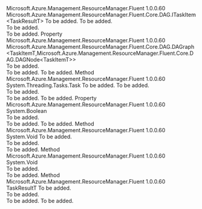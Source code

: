 <Type Name="ITaskGroup&lt;TaskResultT,TaskItemT&gt;" FullName="Microsoft.Azure.Management.ResourceManager.Fluent.Core.DAG.ITaskGroup&lt;TaskResultT,TaskItemT&gt;">
  <TypeSignature Language="C#" Value="public interface ITaskGroup&lt;TaskResultT,TaskItemT&gt; where TaskItemT : ITaskItem&lt;TaskResultT&gt;" />
  <TypeSignature Language="ILAsm" Value=".class public interface auto ansi abstract ITaskGroup`2&lt;TaskResultT, (class Microsoft.Azure.Management.ResourceManager.Fluent.Core.DAG.ITaskItem`1&lt;!TaskResultT&gt;) TaskItemT&gt;" />
  <TypeSignature Language="DocId" Value="T:Microsoft.Azure.Management.ResourceManager.Fluent.Core.DAG.ITaskGroup`2" />
  <TypeSignature Language="VB.NET" Value="Public Interface ITaskGroup(Of TaskResultT, TaskItemT)" />
  <TypeSignature Language="F#" Value="type ITaskGroup&lt;'askResultT, 'askItemT (requires 'askItemT :&gt; ITaskItem&lt;'askResultT&gt;)&gt; = interface" />
  <AssemblyInfo>
    <AssemblyName>Microsoft.Azure.Management.ResourceManager.Fluent</AssemblyName>
    <AssemblyVersion>1.0.0.60</AssemblyVersion>
  </AssemblyInfo>
  <TypeParameters>
    <TypeParameter Name="TaskResultT" />
    <TypeParameter Name="TaskItemT">
      <Constraints>
        <InterfaceName>Microsoft.Azure.Management.ResourceManager.Fluent.Core.DAG.ITaskItem&lt;TaskResultT&gt;</InterfaceName>
      </Constraints>
    </TypeParameter>
  </TypeParameters>
  <Interfaces />
  <Docs>
    <typeparam name="TaskResultT">To be added.</typeparam>
    <typeparam name="TaskItemT">To be added.</typeparam>
    <summary>To be added.</summary>
    <remarks>To be added.</remarks>
  </Docs>
  <Members>
    <Member MemberName="DAG">
      <MemberSignature Language="C#" Value="public Microsoft.Azure.Management.ResourceManager.Fluent.Core.DAG.DAGraph&lt;TaskItemT,Microsoft.Azure.Management.ResourceManager.Fluent.Core.DAG.DAGNode&lt;TaskItemT&gt;&gt; DAG { get; }" />
      <MemberSignature Language="ILAsm" Value=".property instance class Microsoft.Azure.Management.ResourceManager.Fluent.Core.DAG.DAGraph`2&lt;!TaskItemT, class Microsoft.Azure.Management.ResourceManager.Fluent.Core.DAG.DAGNode`1&lt;!TaskItemT&gt;&gt; DAG" />
      <MemberSignature Language="DocId" Value="P:Microsoft.Azure.Management.ResourceManager.Fluent.Core.DAG.ITaskGroup`2.DAG" />
      <MemberSignature Language="VB.NET" Value="Public ReadOnly Property DAG As DAGraph(Of TaskItemT, DAGNode(Of TaskItemT))" />
      <MemberSignature Language="F#" Value="member this.DAG : Microsoft.Azure.Management.ResourceManager.Fluent.Core.DAG.DAGraph&lt;'askItemT, Microsoft.Azure.Management.ResourceManager.Fluent.Core.DAG.DAGNode&lt;'askItemT&gt; (requires 'askItemT :&gt; Microsoft.Azure.Management.ResourceManager.Fluent.Core.DAG.ITaskItem&lt;'askResultT&gt;)&gt;" Usage="Microsoft.Azure.Management.ResourceManager.Fluent.Core.DAG.ITaskGroup&lt;'askResultT, 'askItemT (requires 'askItemT :&gt; Microsoft.Azure.Management.ResourceManager.Fluent.Core.DAG.ITaskItem&lt;'askResultT&gt;)&gt;.DAG" />
      <MemberType>Property</MemberType>
      <AssemblyInfo>
        <AssemblyName>Microsoft.Azure.Management.ResourceManager.Fluent</AssemblyName>
        <AssemblyVersion>1.0.0.60</AssemblyVersion>
      </AssemblyInfo>
      <ReturnValue>
        <ReturnType>Microsoft.Azure.Management.ResourceManager.Fluent.Core.DAG.DAGraph&lt;TaskItemT,Microsoft.Azure.Management.ResourceManager.Fluent.Core.DAG.DAGNode&lt;TaskItemT&gt;&gt;</ReturnType>
      </ReturnValue>
      <Docs>
        <summary>To be added.</summary>
        <value>To be added.</value>
        <remarks>To be added.</remarks>
      </Docs>
    </Member>
    <Member MemberName="ExecuteAsync">
      <MemberSignature Language="C#" Value="public System.Threading.Tasks.Task ExecuteAsync (System.Threading.CancellationToken cancellationToken, bool multiThreaded);" />
      <MemberSignature Language="ILAsm" Value=".method public hidebysig newslot virtual instance class System.Threading.Tasks.Task ExecuteAsync(valuetype System.Threading.CancellationToken cancellationToken, bool multiThreaded) cil managed" />
      <MemberSignature Language="DocId" Value="M:Microsoft.Azure.Management.ResourceManager.Fluent.Core.DAG.ITaskGroup`2.ExecuteAsync(System.Threading.CancellationToken,System.Boolean)" />
      <MemberSignature Language="F#" Value="abstract member ExecuteAsync : System.Threading.CancellationToken * bool -&gt; System.Threading.Tasks.Task" Usage="iTaskGroup.ExecuteAsync (cancellationToken, multiThreaded)" />
      <MemberType>Method</MemberType>
      <AssemblyInfo>
        <AssemblyName>Microsoft.Azure.Management.ResourceManager.Fluent</AssemblyName>
        <AssemblyVersion>1.0.0.60</AssemblyVersion>
      </AssemblyInfo>
      <ReturnValue>
        <ReturnType>System.Threading.Tasks.Task</ReturnType>
      </ReturnValue>
      <Parameters>
        <Parameter Name="cancellationToken" Type="System.Threading.CancellationToken" />
        <Parameter Name="multiThreaded" Type="System.Boolean" />
      </Parameters>
      <Docs>
        <param name="cancellationToken">To be added.</param>
        <param name="multiThreaded">To be added.</param>
        <summary>To be added.</summary>
        <returns>To be added.</returns>
        <remarks>To be added.</remarks>
      </Docs>
    </Member>
    <Member MemberName="IsPreparer">
      <MemberSignature Language="C#" Value="public bool IsPreparer { get; }" />
      <MemberSignature Language="ILAsm" Value=".property instance bool IsPreparer" />
      <MemberSignature Language="DocId" Value="P:Microsoft.Azure.Management.ResourceManager.Fluent.Core.DAG.ITaskGroup`2.IsPreparer" />
      <MemberSignature Language="VB.NET" Value="Public ReadOnly Property IsPreparer As Boolean" />
      <MemberSignature Language="F#" Value="member this.IsPreparer : bool" Usage="Microsoft.Azure.Management.ResourceManager.Fluent.Core.DAG.ITaskGroup&lt;'askResultT, 'askItemT (requires 'askItemT :&gt; Microsoft.Azure.Management.ResourceManager.Fluent.Core.DAG.ITaskItem&lt;'askResultT&gt;)&gt;.IsPreparer" />
      <MemberType>Property</MemberType>
      <AssemblyInfo>
        <AssemblyName>Microsoft.Azure.Management.ResourceManager.Fluent</AssemblyName>
        <AssemblyVersion>1.0.0.60</AssemblyVersion>
      </AssemblyInfo>
      <ReturnValue>
        <ReturnType>System.Boolean</ReturnType>
      </ReturnValue>
      <Docs>
        <summary>To be added.</summary>
        <value>To be added.</value>
        <remarks>To be added.</remarks>
      </Docs>
    </Member>
    <Member MemberName="Merge">
      <MemberSignature Language="C#" Value="public void Merge (Microsoft.Azure.Management.ResourceManager.Fluent.Core.DAG.ITaskGroup&lt;TaskResultT,TaskItemT&gt; parentTaskGroup);" />
      <MemberSignature Language="ILAsm" Value=".method public hidebysig newslot virtual instance void Merge(class Microsoft.Azure.Management.ResourceManager.Fluent.Core.DAG.ITaskGroup`2&lt;!TaskResultT, !TaskItemT&gt; parentTaskGroup) cil managed" />
      <MemberSignature Language="DocId" Value="M:Microsoft.Azure.Management.ResourceManager.Fluent.Core.DAG.ITaskGroup`2.Merge(Microsoft.Azure.Management.ResourceManager.Fluent.Core.DAG.ITaskGroup{`0,`1})" />
      <MemberSignature Language="VB.NET" Value="Public Sub Merge (parentTaskGroup As ITaskGroup(Of TaskResultT, TaskItemT))" />
      <MemberSignature Language="F#" Value="abstract member Merge : Microsoft.Azure.Management.ResourceManager.Fluent.Core.DAG.ITaskGroup&lt;'askResultT, 'askItemT (requires 'askItemT :&gt; Microsoft.Azure.Management.ResourceManager.Fluent.Core.DAG.ITaskItem&lt;'askResultT&gt;)&gt; -&gt; unit" Usage="iTaskGroup.Merge parentTaskGroup" />
      <MemberType>Method</MemberType>
      <AssemblyInfo>
        <AssemblyName>Microsoft.Azure.Management.ResourceManager.Fluent</AssemblyName>
        <AssemblyVersion>1.0.0.60</AssemblyVersion>
      </AssemblyInfo>
      <ReturnValue>
        <ReturnType>System.Void</ReturnType>
      </ReturnValue>
      <Parameters>
        <Parameter Name="parentTaskGroup" Type="Microsoft.Azure.Management.ResourceManager.Fluent.Core.DAG.ITaskGroup&lt;TaskResultT,TaskItemT&gt;" />
      </Parameters>
      <Docs>
        <param name="parentTaskGroup">To be added.</param>
        <summary>To be added.</summary>
        <remarks>To be added.</remarks>
      </Docs>
    </Member>
    <Member MemberName="Prepare">
      <MemberSignature Language="C#" Value="public void Prepare ();" />
      <MemberSignature Language="ILAsm" Value=".method public hidebysig newslot virtual instance void Prepare() cil managed" />
      <MemberSignature Language="DocId" Value="M:Microsoft.Azure.Management.ResourceManager.Fluent.Core.DAG.ITaskGroup`2.Prepare" />
      <MemberSignature Language="VB.NET" Value="Public Sub Prepare ()" />
      <MemberSignature Language="F#" Value="abstract member Prepare : unit -&gt; unit" Usage="iTaskGroup.Prepare " />
      <MemberType>Method</MemberType>
      <AssemblyInfo>
        <AssemblyName>Microsoft.Azure.Management.ResourceManager.Fluent</AssemblyName>
        <AssemblyVersion>1.0.0.60</AssemblyVersion>
      </AssemblyInfo>
      <ReturnValue>
        <ReturnType>System.Void</ReturnType>
      </ReturnValue>
      <Parameters />
      <Docs>
        <summary>To be added.</summary>
        <remarks>To be added.</remarks>
      </Docs>
    </Member>
    <Member MemberName="TaskResult">
      <MemberSignature Language="C#" Value="public TaskResultT TaskResult (string taskId);" />
      <MemberSignature Language="ILAsm" Value=".method public hidebysig newslot virtual instance !TaskResultT TaskResult(string taskId) cil managed" />
      <MemberSignature Language="DocId" Value="M:Microsoft.Azure.Management.ResourceManager.Fluent.Core.DAG.ITaskGroup`2.TaskResult(System.String)" />
      <MemberSignature Language="VB.NET" Value="Public Function TaskResult (taskId As String) As TaskResultT" />
      <MemberSignature Language="F#" Value="abstract member TaskResult : string -&gt; 'askResultT" Usage="iTaskGroup.TaskResult taskId" />
      <MemberType>Method</MemberType>
      <AssemblyInfo>
        <AssemblyName>Microsoft.Azure.Management.ResourceManager.Fluent</AssemblyName>
        <AssemblyVersion>1.0.0.60</AssemblyVersion>
      </AssemblyInfo>
      <ReturnValue>
        <ReturnType>TaskResultT</ReturnType>
      </ReturnValue>
      <Parameters>
        <Parameter Name="taskId" Type="System.String" />
      </Parameters>
      <Docs>
        <param name="taskId">To be added.</param>
        <summary>To be added.</summary>
        <returns>To be added.</returns>
        <remarks>To be added.</remarks>
      </Docs>
    </Member>
  </Members>
</Type>